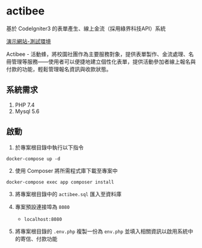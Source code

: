 # actibee
基於 CodeIgniter3 的表單產生、線上金流（採用綠界科技API）系統

[演示網站-測試環境](https://actibee.monken.tw/)

Actibee - 活動蜂，將校園社團作為主要服務對象，提供表單製作、金流處理、名冊管理等服務——使用者可以便捷地建立個性化表單，提供活動參加者線上報名與付款的功能，輕鬆管理報名資訊與收款狀態。

## 系統需求

1. PHP 7.4
2. Mysql 5.6

## 啟動

1. 於專案根目錄中執行以下指令
```
docker-compose up -d
```

2. 使用 Composer 將所需程式庫下載至專案中
```
docker-compose exec app composer install
```

3. 將專案根目錄中的 ``actibee.sql`` 匯入至資料庫

4. 專案預設連接埠為 `8080` 
    * `localhost:8080`

5. 將專案根目錄的 `.env.php` 複製一份為 `env.php` 並填入相關資訊以啟用系統中的寄信、付款功能